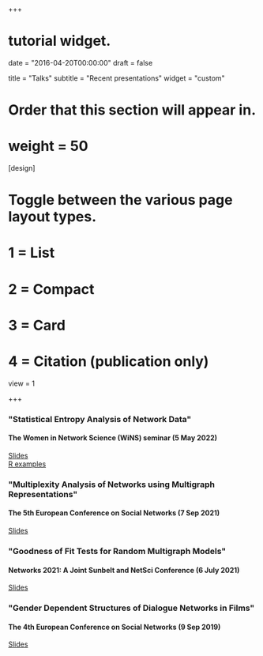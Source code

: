 +++
# tutorial widget.

date = "2016-04-20T00:00:00"
draft = false

title = "Talks"
subtitle = "Recent presentations"
widget = "custom"

# Order that this section will appear in.
# weight = 50

  
[design]
  # Toggle between the various page layout types.
  #   1 = List
  #   2 = Compact
  #   3 = Card
  #   4 = Citation (publication only)
  view = 1
  

+++
### "Statistical Entropy Analysis of Network Data"
#### The Women in Network Science (WiNS) seminar (5 May 2022)
[Slides](wins_may2022/index.html)  
[R examples](wins_may2022/wins_examples.html)

### "Multiplexity Analysis of Networks using Multigraph Representations"
#### The 5th European Conference on Social Networks (7 Sep 2021)
[Slides](EUSN2021/EUSN2021_talk.pdf)

### "Goodness of Fit Tests for Random Multigraph Models"
#### Networks 2021: A Joint Sunbelt and NetSci Conference (6 July 2021)
[Slides](NETWORKS2021/networks2021.pdf)

### "Gender Dependent Structures of Dialogue Networks in Films"
#### The 4th European Conference on Social Networks (9 Sep 2019)
[Slides](EUSN2019/EUSN2019.html)


